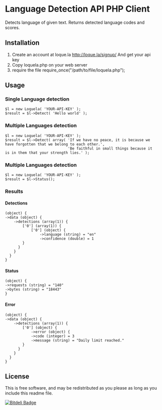 Language Detection API PHP Client 
========

Detects language of given text. Returns detected language codes and scores.

## Installation

1.  Create an account at loque.la http://loque.la/signup/ And get your api key
2.  Copy loquela.php on your web server
3.  require the file
    require_once("/path/to/file/loquela.php");

## Usage

### Single Language detection
    $l = new Loquela( 'YOUR-API-KEY' );
    $result = $l->Detect( 'Hello world' );

### Multiple Languages detection
    $l = new Loquela( 'YOUR-API-KEY' );
    $result = $l->Detect( array( 'If we have no peace, it is because we have forgotten that we belong to each other.',
                                 'Be faithful in small things because it is in them that your strength lies.' );

### Multiple Languages detection
    $l = new Loquela( 'YOUR-API-KEY' );
    $result = $l->Status();
                                 
### Results
#### Detections
    (object) {
    ->data (object) {
        ->detections (array(1)) {
            ['0'] (array(1)) {
                ['0'] (object) {
                    ->language (string) = "en"
                    ->confidence (double) = 1
            }
          }
        }
      }
    }

#### Status
    (object) {
    ->requests (string) = "140"
    ->bytes (string) = "18443"
    }

#### Error
    (object) {
    ->data (object) {
        ->detections (array(1)) {
            ['0'] (object) {
                ->error (object) {
                ->code (integer) = 3
                ->message (string) = "Daily limit reached."
            }
          }
        }
      }
    }

## License
This is free software, and may be redistributed as you please as long as you include this readme file.

[![Bitdeli Badge](https://d2weczhvl823v0.cloudfront.net/FFMG/loquela-php/trend.png)](https://bitdeli.com/free "Bitdeli Badge")
